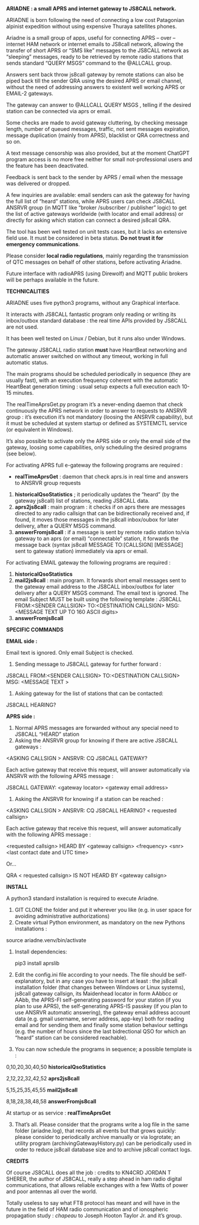 **ARIADNE : a small APRS and internet gateway to JS8CALL network.**

ARIADNE is born following the need of connecting a low cost Patagonian alpinist expedition without using expensive Thuraya satellites phones.

Ariadne is a small group of apps, useful for connecting APRS – over – internet HAM network or internet emails to JS8call network, allowing the transfer of short APRS or “SMS like” messages to the JS8CALL network as “sleeping” messages, ready to be retrieved by remote radio stations that sends standard “QUERY MSGS“ command to the @ALLCALL group.

Answers sent back throw js8call gateway by remote stations can also be piped back till the sender QRA using the desired APRS or email channel, without the need of addressing answers to existent well working APRS or EMAIL-2 gateways.

The gateway can answer to @ALLCALL QUERY MSGS , telling if the desired station can be connected via aprs or email.

Some checks are made to avoid gateway cluttering, by checking message length, number of queued messages, traffic, not sent messages expiration, message duplication (mainly from APRS), blacklist or QRA correctness and so on.

A text message censorship was also provided, but at the moment ChatGPT program access is no more free neither for small not-professional users and the feature has been deactivated.

Feedback is sent back to the sender by APRS / email when the message was delivered or dropped.

A few inquiries are available: email senders can ask the gateway for having the full list of “heard” stations, while APRS users can check JS8CALL ANSRVR group (in MQTT like “broker /subscriber / publisher” logic) to get the list of active gateways worldwide (with locator and email address) or directly for asking which station can connect a desired js8call QRA.

The tool has been well tested on unit tests cases, but it lacks an extensive field use. It must be considered in beta status. **Do not trust it for emergency communications**.

Please consider **local radio regulations**, mainly regarding the transmission of QTC messages on behalf of other stations, before activating Ariadne.

Future interface with radioAPRS (using Direwolf) and MQTT public brokers will be perhaps available in the future.

**TECHNICALITIES**

ARIADNE uses five python3 programs, without any Graphical interface.

It interacts with JS8CALL fantastic program only reading or writing its inbox/outbox standard database : the real time APIs provided by JS8CALL are not used.

It has been well tested on Linux / Debian, but it runs also under Windows.

The gateway JS8CALL radio station **must** have HeartBeat networking and automatic answer switched on without any timeout, working in full automatic status.

The main programs should be scheduled periodically in sequence (they are usually fast), with an execution frequency coherent with the automatic HeartBeat generation timing : usual setup expects a full execution each 10-15 minutes.

The realTimeAprsGet.py program it’s a never-ending daemon that check continuously the APRS network in order to answer to requests to ANSRVR group : it’s execution it’s not mandatory (loosing the ANSRVR capability), but it must be scheduled at system startup or defined as SYSTEMCTL service (or equivalent in Windows).

It’s also possible to activate only the APRS side or only the email side of the gateway, loosing some capabilities, only scheduling the desired programs (see below).

For activating APRS full e-gateway the following programs are required :

-   **realTimeAprsGet** : daemon that check aprs.is in real time and answers to ANSRVR group requests
   
1.  **historicalQsoStatistics** ; it periodically updates the “heard” (by the gateway js8call) list of stations, reading JS8CALL data.
2.  **aprs2js8call** : main program : it checks if on aprs there are messages directed to any radio callsign that can be bidirectionally received and, if found, it moves those messages in the js8call inbox/oubox for later delivery, after a QUERY MSGS command.
3.  **answerFromjs8call** : if a message is sent by remote radio station to/via gateway to an aprs (or email) “connectable” station, it forwards the message back (syntax js8call MESSAGE TO:[CALLSIGN] [MESSAGE] sent to gateway station) immediately via aprs or email.

For activating EMAIL gateway the following programs are required :

1.  **historicalQsoStatistics**
2.  **mail2js8call** : main program. It forwards short email messages sent to the gateway email address to the JS8CALL inbox/outbox for later delivery after a QUERY MSGS command. The email text is ignored. The email Subject MUST be built using the following template : JS8CALL FROM:\<SENDER CALLSIGN\> TO:\<DESTINATION CALLSIGN\> MSG: \<MESSAGE TEXT UP TO 160 ASCII digits\>
3.  **answerFromjs8call**

**SPECIFIC COMMANDS**

**EMAIL side :**

Email text is ignored. Only email Subject is checked.

1.  Sending message to JS8CALL gateway for further forward :

JS8CALL FROM:\<SENDER CALLSIGN\> TO:\<DESTINATION CALLSIGN\> MSG: \<MESSAGE TEXT \>

1.  Asking gateway for the list of stations that can be contacted:

JS8CALL HEARING?

**APRS side :**

1.  Normal APRS messages are forwarded without any special need to JS8CALL “HEARD” station
2.  Asking the ANSRVR group for knowing if there are active JS8CALL gateways :

\<ASKING CALLSIGN \> ANSRVR: CQ JS8CALL GATEWAY?

Each active gateway that receive this request, will answer automatically via ANSRVR with the following APRS message :

JS8CALL GATEWAY: \<gateway locator\> \<gateway email address\>

1.  Asking the ANSRVR for knowing if a station can be reached :

\<ASKING CALLSIGN \> ANSRVR: CQ JS8CALL HEARING? \< requested callsign\>

Each active gateway that receive this request, will answer automatically with the following APRS message :

\<requested callsign\> HEARD BY \<gateway callsign\> \<frequency\> \<snr\> \<last contact date and UTC time\>

Or…

QRA \< requested callsign\> IS NOT HEARD BY \<gateway callsign\>

**INSTALL**

A python3 standard installation is required to execute Ariadne.

1.  GIT CLONE the folder and put it wherever you like (e.g. in user space for avoiding administrative authorizations)
2.  Create virtual Python environment, as mandatory on the new Pythons installations :

source ariadne.venv/bin/activate

1.  Install dependencies:
   
    pip3 install aprslib

1.  Edit the config.ini file according to your needs. The file should be self-explanatory, but in any case you have to insert at least : the js8call installation folder (that changes between Windows or Linux systems), js8call gateway callsign, its Maidenhead locator in form AAbbcc or AAbb, the APRS-FI self-generating password for your station (if you plan to use APRS), the self-generating APRS-IS passkey (if you plan to use ANSRVR automatic answering), the gateway email address account data (e.g. gmail username, server address, app-key) both for reading email and for sending them and finally some station behaviour settings (e.g. the number of hours since the last bidrectional QSO for which an “heard” station can be considered reachable).
2.  You can now schedule the programs in sequence; a possible template is :

0,10,20,30,40,50 **historicalQsoStatistics**

2,12,22,32,42,52 **aprs2js8call**

5,15,25,35,45,55 **mail2js8call**

8,18,28,38,48,58 **answerFromjs8call**

At startup or as service : **realTimeAprsGet**

3.  That’s all. Please consider that the programs write a log file in the same folder (ariadne.log), that records all events but that grows quickly: please consider to periodically archive manually or via logrotate; an utility program (archivingGatewayHistory.py) can be periodically used in order to reduce js8call database size and to archive js8call contact logs.

**CREDITS**

Of course JS8CALL does all the job : credits to KN4CRD JORDAN T SHERER, the author of JS8CALL, really a step ahead in ham radio digital communications, that allows reliable exchanges with a few Watts of power and poor antennas all over the world.

Totally useless to say what FT8 protocol has meant and will have in the future in the field of HAM radio communication and of ionospheric propagation study : *chapeau* to Joseph Hooton Taylor Jr. and it’s group.
